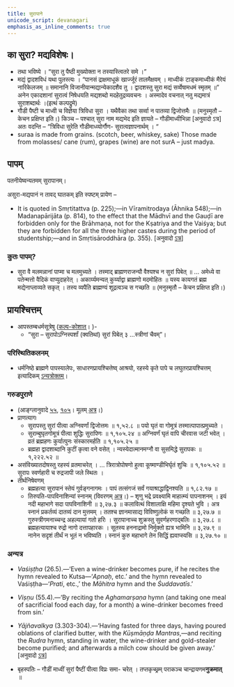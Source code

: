 ```yaml
---
title: सुरापाने
unicode_script: devanagari
emphasis_as_inline_comments: true
---
```


## का सुरा? मद्यविशेषः।

- तथा भविष्ये । “सुरा तु पैष्ठी मुख्योक्ता न तस्यास्त्वितरे समे ।”
- मद्यं द्वादशविधं यथा पुलस्त्यः । “पानसं द्राक्षमाधूकं खार्ज्जूरं तालमैक्षवम् । माध्वीकं टाङ्कमाध्वीकं मैरेयं नारिकेलजम् ॥ समानानि विजानीयान्मद्यान्येकादशैव तु । द्वादशस्तु सुरा मद्यं सर्व्वेषामधमं स्मृतम् ॥” अनेन एकादशानां सुरात्वं निषेधयति मद्यशब्दो मदहेतुद्रव्यवचनः । अस्मादेव वचनात् नतु मद्यमात्रं सुराशब्दार्थः ।(इत्थं कल्पद्रुमे)
- गौडी पैष्टी च माध्वी च विज्ञेया त्रिविधा सुरा । यथैवैका तथा सर्व्वा न पातव्या द्विजोत्तमैः ॥ (मनुस्मृतौ – केचन प्रक्षिप्त इति।) किञ्च – पश्चात् सुरा नाम मद्यभेद इति ज्ञायते – गौडीमाध्वीभिन्ना \[अनुवादो ऽत्र\] अतः वदन्ति – “त्रिविधा सुरेति गौडीमाध्व्योर्गौण\- सुरात्वज्ञापनार्थम् । “
- suraa is made from grains. (scotch, beer, whiskey, sake) Those made from molasses/ cane (rum), grapes (wine) are not surA – just madya.

## पापम्

पतनीयेष्वन्यतमम् सुरापानम्।

असुरा-मद्यपानं न तावद् घातकम् इति स्पष्टम् प्रायेण –

- It is quoted in Smṛtitattva (p. 225);—in Vīramitrodaya (Āhnika 548);—in Madanapārijāta (p. 814), to the effect that the Mādhvī and the Gauḍī are forbidden only for the Brāhmaṇa, not for the Kṣatriya and the Vaiśya; but they are forbidden for all the three higher castes during the period of studentship;—and in Smṛtisāroddhāra (p. 355). \[अनुवादो [ऽत्र](https://www.wisdomlib.org/hinduism/book/manusmriti-with-the-commentary-of-medhatithi/d/doc202156.html)\]

### कुतः पापम्?

- सुरा वै मलमन्नानां पाप्मा च मलमुच्यते । तस्माद् ब्राह्मणराजन्यौ वैश्यश्च न सुरां पिबेत् ॥ … अमेध्ये वा पतेन्मत्तो वैदिकं वाप्युदाहरेत् । अकार्य्यमन्यत् कुर्य्याद्वा ब्राह्मणो मदमोहितः ॥ यस्य कायगतं ब्रह्म मद्येनाप्लाव्यते सकृत् । तस्य व्यपैति ब्राह्मण्यं शूद्रत्वञ्च स गच्छति ॥ (मनुस्मृतौ – केचन प्रक्षिप्त इति।)


## प्रायश्चित्तम्

- आपस्तम्बधर्मसूत्रेषु ([कल्प-कोशात्](https://docs.google.com/spreadsheets/d/1r8Cx6dRBwRGSzmj5E-J8oBpw7Of8AHLl9BfQa83ei2g/edit#gid=0)। )-
    - “सुरा – सुरापोऽग्निस्पर्शां (क्वतिथां) सुरां पिबेत् ३ …स्त्रीणां चैवम्”।

### परिस्थितिकलनम्
- धर्मनिष्ठे ब्राह्मणे पापस्यालेपः, साधारणप्रायश्चित्तेष्व् आश्रयो, रहस्ये कृते पापे च लघुतरप्रायश्चित्तम् इत्यादिकम् [ऽन्यत्रोक्तम्](../paristhiti/)।

### गरुडपुराणे 
- (आङ्ग्लानुवादे [५५](https://archive.org/stream/ShreeGarudaPurana800Pages/Shree%20Garuda%20Purana%20-%20800%20pages#page/n161/mode/2up), [१०५](https://archive.org/stream/ShreeGarudaPurana800Pages/Shree%20Garuda%20Purana%20-%20800%20pages#page/n317/mode/2up)। मूलम् [अत्र](https://sanskritdocuments.org/doc_purana/garuDapurANa.html?lang=sa)।)
- प्राणत्यागः
    - सुरापस्तु सुरां पीत्वा अग्निवर्णां द्विजोत्तमः ॥ १,५२.८ ॥ पयो घृतं वा गोमूत्रं तस्मात्पापात्प्रमुच्यते ।
    - सुराम्बुघृतगोमूत्रं पीत्वा शुद्धिः सुरापिणः ॥ १,१०५.२४ ॥ अग्निवर्णं घृतं वापि चीरवास जटी भवेत् । व्रतं ब्रह्महणः कुर्यात्पुनः संस्कारमर्हति ॥ १,१०५.२५ ॥
    - ब्रह्महा द्वादशाब्दानि कुटीं कृत्वा वने वसेत् । न्यस्येदात्मानमग्नौ वा सुसमिद्धे सुरापकः ॥ १,२२२.५२ ॥
- असंविख्यातदोषस्तु रहस्यं व्रतमाचरेत् । … त्रिरात्रोपोषणो हुत्वा कूष्माण्डीभिर्घृतं शुचिः ॥ १,१०५.५२ ॥ सुरापः स्वर्णहारी च रुद्रजापी जले स्थितः ।
- तीर्थनिषेवणम्
    - ब्रह्महत्या सुरापानं स्तेयं गुर्वङ्गनागमः । पापं तत्संगजं सर्वं गयाश्राद्धाद्विनश्यति ॥ १,८२.१७ ॥
    - तिरुपति-पापविनाशिन्यां स्नानम् (विवरणम् [अत्र](https://gotirupati.com/papavinasanam-tirumala/)।) – शृणु भद्रे प्रवक्ष्यामि माहात्म्यं पापनाशनम् । इयं नदी महाभागे सदा पापविनाशिनी ॥ ३,२७.३ ॥ कलावित्थं विशालाक्षि महिमा दृश्यते भुवि । अत्र स्नानं प्रकर्तव्यं दातव्यं दान मुत्तमम् । ततश्च ज्ञानमासाद्य विविष्णुलोकं स गच्छति ॥ ३,२७.७ ॥ गुरुस्त्रीगमनाच्चन्द्र अहल्यायां गतो हरिः । सुरापानाच्च शुक्रस्तु सुवर्णहरणाद्बलिः ॥ ३,२७.८ ॥ ब्रह्महत्यायाश्च रुद्रो नागो दत्तापहारकः । सूतस्य हननाद्रामो निर्मुक्तो ह्यत्र भामिनि ॥ ३,२७.९ ॥ नानेन सदृशं तीर्थं न भूतं न भविष्यति । स्नानं कुरु महाभागे तेन सिद्धिं ह्यवाप्स्यसि ॥ ३,२७.१० ॥

### अन्यत्र
- _Vaśiṣṭha_ (26.5).—‘Even a wine-drinker becomes pure, if he recites the hymn revealed to Kutsa—‘_Apnaḥ_, etc.’ and the hymn revealed to Vaśiṣṭha—‘_Prati_, etc.,’ the _Māhitra_ hymn and the _Śuddavatīs_.’
    
- _Viṣṇu_ (55.4).—‘By reciting the _Aghamarṣaṇa_ hymn (and taking one meal of sacrificial food each day, for a month) a wine-drinker becomes freed from sin.’
    
- _Yājñavalkya_ (3.303-304).—‘Having fasted for three days, having poured oblations of clarified butter, with the _Kūṣmāṇḍa Mantras_,—and reciting the _Rudra_ hymn, standing in water, the wine-drinker and gold-stealer become purified; and afterwards a milch cow should be given away.’ \[अनुवादो [ऽत्र](https://www.wisdomlib.org/hinduism/book/manusmriti-with-the-commentary-of-medhatithi/d/doc202156.html)\]
    
- बृहस्पतिः – गौडीं माध्वीं सुरां पैष्टीं पीत्वा विप्रः समा\- चरेत् । तप्तकृच्छ्रम् पराकञ्च चान्द्रायणम**नुक्रमात्** ॥
